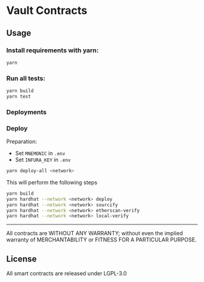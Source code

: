 Vault Contracts
=====================

Usage
-----
### Install requirements with yarn:

```bash
yarn
```

### Run all tests:

```bash
yarn build
yarn test
```

### Deployments

### Deploy

Preparation:
- Set `MNEMONIC` in `.env`
- Set `INFURA_KEY` in `.env`

```bash
yarn deploy-all <network>
```

This will perform the following steps

```bash
yarn build
yarn hardhat --network <network> deploy
yarn hardhat --network <network> sourcify
yarn hardhat --network <network> etherscan-verify
yarn hardhat --network <network> local-verify
```

----------------------
All contracts are WITHOUT ANY WARRANTY; without even the implied warranty of MERCHANTABILITY or FITNESS FOR A PARTICULAR PURPOSE.

License
-------
All smart contracts are released under LGPL-3.0
